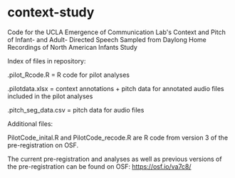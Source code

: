 # context-study
Code for the UCLA Emergence of Communication Lab's Context and Pitch of Infant- and Adult- Directed Speech Sampled from Daylong Home Recordings of North American Infants Study

Index of files in repository: 

.pilot_Rcode.R = R code for pilot analyses 

.pilotdata.xlsx = context annotations + pitch data for annotated audio files included in the pilot analyses

.pitch_seg_data.csv = pitch data for audio files 


Additional files: 

PilotCode_inital.R and PilotCode_recode.R are R code from version 3 of the pre-registration on OSF. 

The current pre-registration and analyses as well as previous versions of the pre-registration can be found on OSF: https://osf.io/va7c8/

